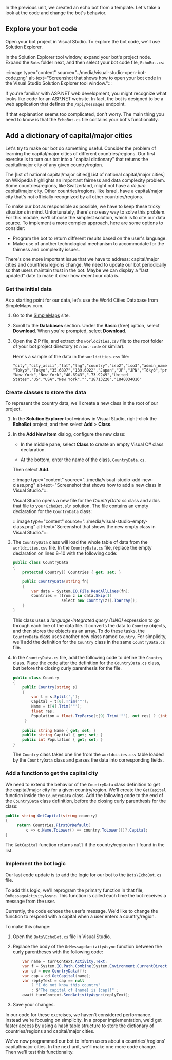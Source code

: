 In the previous unit, we created an echo bot from a template. Let's take a look at the code and change the bot's behavior.

## Explore your bot code

Open your bot project in Visual Studio. To explore the bot code, we'll use Solution Explorer.

In the Solution Explorer tool window, expand your bot's project node. Expand the `Bots` folder next, and then select your bot code file, `EchoBot.cs`:

:::image type="content" source="../media/visual-studio-open-bot-code.png" alt-text="Screenshot that shows how to open your bot code in the Visual Studio Solution Explorer tool window.":::

If you're familiar with ASP.NET web development, you might recognize what looks like code for an ASP.NET website. In fact, the bot is designed to be a web application that defines the `/api/messages` endpoint.

If that explanation seems too complicated, don't worry. The main thing you need to know is that the `EchoBot.cs` file contains your bot's functionality.

## Add a dictionary of capital/major cities

Let's try to make our bot do something useful. Consider the problem of learning the capital/major cities of different countries/regions. Our first exercise is to turn our bot into a "capital dictionary" that returns the capital/major city of any given country/region.

The [list of national capital/major cities][List of national capital/major cities] on Wikipedia highlights an important fairness and data complexity problem. Some countries/regions, like Switzerland, might not have a *de jure* capital/major city. Other countries/regions, like Israel, have a capital/major city that's not officially recognized by all other countries/regions.

To make our bot as responsible as possible, we have to keep these tricky situations in mind. Unfortunately, there's no easy way to solve this problem.  For this module, we'll choose the simplest solution, which is to cite our data source. To implement a more complex approach, here are some options to consider:

- Program the bot to return different results based on the user's language.
- Make use of another technological mechanism to accommodate for the fairness and complexity issues.

There's one more important issue that we have to address: capital/major cities and countries/regions change. We need to update our bot periodically so that users maintain trust in the bot. Maybe we can display a "last updated" date to make it clear how recent our data is.

### Get the initial data

As a starting point for our data, let's use the World Cities Database from SimpleMaps.com.

1. Go to the [SimpleMaps][SimpleMaps] site.

1. Scroll to the **Databases** section. Under the **Basic** (free) option, select **Download**. When you're prompted, select **Download**.

1. Open the ZIP file, and extract the `worldcities.csv` file to the root folder of your bot project directory (`C:\bot-code` or similar).

   Here's a sample of the data in the `worldcities.csv` file:

   ```csv
   "city","city_ascii","lat","lng","country","iso2","iso3","admin_name","capital","population","id"
   "Tokyo","Tokyo","35.6897","139.6922","Japan","JP","JPN","Tōkyō","primary","37977000","1392685764"
   "New York","New York","40.6943","-73.9249","United States","US","USA","New York","","18713220","1840034016"
   ```

### Create classes to store the data

To represent the country data, we'll create a new class in the root of our project.

1. In the **Solution Explorer** tool window in Visual Studio, right-click the **EchoBot** project, and then select **Add** > **Class**.

1. In the **Add New Item** dialog, configure the new class:

   - In the middle pane, select **Class** to create an empty Visual C# class declaration.

   - At the bottom, enter the name of the class, `CountryData.cs`.

   Then select **Add**.

   :::image type="content" source="../media/visual-studio-add-new-class.png" alt-text="Screenshot that shows how to add a new class in Visual Studio.":::

   Visual Studio opens a new file for the *CountryData.cs* class and adds that file to your `EchoBot.sln` solution. The file contains an empty declaration for the `CountryData` class:

   :::image type="content" source="../media/visual-studio-empty-class.png" alt-text="Screenshot that shows the new empty class in Visual Studio.":::

1. The `CountryData` class will load the whole table of data from the `worldcities.csv` file. In the `CountryData.cs` file, replace the empty declaration on lines 8–10 with the following code:

   ```csharp
   public class CountryData
   {
       protected Country[] Countries { get; set; }
   
       public CountryData(string fn)
       {
           var data = System.IO.File.ReadAllLines(fn);
           Countries = (from z in data.Skip(1)
                        select new Country(z)).ToArray();
       }
   }
   ```

   This class uses a *language-integrated query (LINQ)* expression to go through each line of the data file. It converts the data to `Country` objects, and then stores the objects as an array. To do these tasks, the `CountryData` class uses another new class named `Country`. For simplicity, we'll add the definition for the `Country` class in the same `CountryData.cs` file.

1. In the `CountryData.cs` file, add the following code to define the `Country` class. Place the code after the definition for the `CountryData.cs` class, but before the closing curly parenthesis for the file.

   ```csharp
   public class Country
   {
       public Country(string s)
       {
           var t = s.Split(',');
           Capital = t[0].Trim('"');
           Name = t[4].Trim('"');
           float res;
           Population = float.TryParse(t[9].Trim('"'), out res) ? (int)res : 0;
        }
    
       public string Name { get; set; }
       public string Capital { get; set; }
       public int Population { get; set; }
   }
   ```

   The `Country` class takes one line from the `worldcities.csv` table loaded by the `CountryData` class and parses the data into corresponding fields.

### Add a function to get the capital city

We need to extend the behavior of the `CountryData` class definition to get the capital/major city for a given country/region. We'll create the `GetCapital` function inside the `CountryData` class. Add the following code to the end of the `CountryData` class definition, before the closing curly parenthesis for the class:

```csharp
public string GetCapital(string country)
{
     return Countries.FirstOrDefault(
         c => c.Name.ToLower() == country.ToLower())?.Capital;
}
```

The `GetCapital` function returns `null` if the country/region isn't found in the list.

### Implement the bot logic

Our last code update is to add the logic for our bot to the `Bots\EchoBot.cs` file.

To add this logic, we'll reprogram the primary function in that file, `OnMessageActivityAsync`. This function is called each time the bot receives a message from the user.

Currently, the code echoes the user's message. We'd like to change the function to respond with a capital when a user enters a country/region.

To make this change:

1. Open the `Bots\EchoBot.cs` file in Visual Studio.

1. Replace the body of the `OnMessageActivityAsync` function between the curly parentheses with the following code:

   ```csharp
       var name = turnContext.Activity.Text;
       var f = System.IO.Path.Combine(System.Environment.CurrentDirectory, @"worldcities.csv");
       var cd = new CountryData(f);
       var cap = cd.GetCapital(name);
       var replyText = cap == null
           ? "I do not know this country"
           : $"The capital of {name} is {cap}!" ;
       await turnContext.SendActivityAsync(replyText);
   ```

1. Save your changes.

In our code for these exercises, we haven't considered performance. Instead we're focusing on simplicity. In a proper implementation, we'd get faster access by using a hash table structure to store the dictionary of countries/regions and capital/major cities.

We've now programmed our bot to inform users about a countries'/regions' capital/major cities. In the next unit, we'll make one more code change. Then we'll test this functionality.

<!-- Links -->

[List of national capitals/major cities]: https://en.wikipedia.org/wiki/List_of_national_capitals
[SimpleMaps]: https://simplemaps.com/data/world-cities?azure-portal=true
